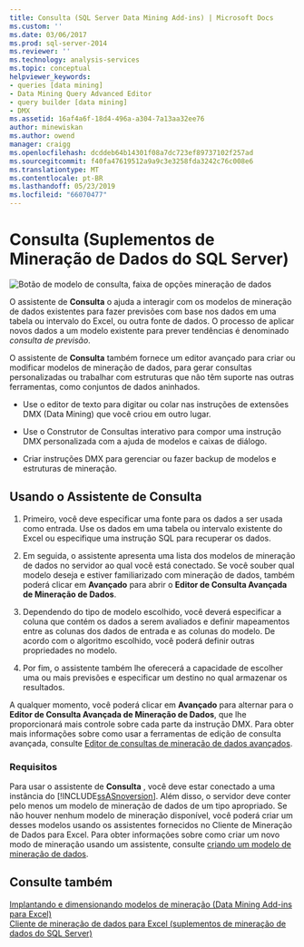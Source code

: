 ```yaml
---
title: Consulta (SQL Server Data Mining Add-ins) | Microsoft Docs
ms.custom: ''
ms.date: 03/06/2017
ms.prod: sql-server-2014
ms.reviewer: ''
ms.technology: analysis-services
ms.topic: conceptual
helpviewer_keywords:
- queries [data mining]
- Data Mining Query Advanced Editor
- query builder [data mining]
- DMX
ms.assetid: 16af4a6f-18d4-496a-a304-7a13aa32ee76
author: minewiskan
ms.author: owend
manager: craigg
ms.openlocfilehash: dcddeb64b14301f08a7dc723ef89737102f257ad
ms.sourcegitcommit: f40fa47619512a9a9c3e3258fda3242c76c008e6
ms.translationtype: MT
ms.contentlocale: pt-BR
ms.lasthandoff: 05/23/2019
ms.locfileid: "66070477"
---
```

# <a name="query-sql-server-data-mining-add-ins"></a>Consulta (Suplementos de Mineração de Dados do SQL Server)
  ![Botão de modelo de consulta, faixa de opções mineração de dados](media/dmc-query.gif "botão de modelo de consulta, faixa de opções mineração de dados")  
  
 O assistente de **Consulta** o ajuda a interagir com os modelos de mineração de dados existentes para fazer previsões com base nos dados em uma tabela ou intervalo do Excel, ou outra fonte de dados. O processo de aplicar novos dados a um modelo existente para prever tendências é denominado *consulta de previsão*.  
  
 O assistente de **Consulta** também fornece um editor avançado para criar ou modificar modelos de mineração de dados, para gerar consultas personalizadas ou trabalhar com estruturas que não têm suporte nas outras ferramentas, como conjuntos de dados aninhados.  
  
-   Use o editor de texto para digitar ou colar nas instruções de extensões DMX (Data Mining) que você criou em outro lugar.  
  
-   Use o Construtor de Consultas interativo para compor uma instrução DMX personalizada com a ajuda de modelos e caixas de diálogo.  
  
-   Criar instruções DMX para gerenciar ou fazer backup de modelos e estruturas de mineração.  
  
## <a name="using-the-query-wizard"></a>Usando o Assistente de Consulta  
  
1.  Primeiro, você deve especificar uma fonte para os dados a ser usada como entrada. Use os dados em uma tabela ou intervalo existente do Excel ou especifique uma instrução SQL para recuperar os dados.  
  
2.  Em seguida, o assistente apresenta uma lista dos modelos de mineração de dados no servidor ao qual você está conectado. Se você souber qual modelo deseja e estiver familiarizado com mineração de dados, também poderá clicar em **Avançado** para abrir o **Editor de Consulta Avançada de Mineração de Dados**.  
  
3.  Dependendo do tipo de modelo escolhido, você deverá especificar a coluna que contém os dados a serem avaliados e definir mapeamentos entre as colunas dos dados de entrada e as colunas do modelo. De acordo com o algoritmo escolhido, você poderá definir outras propriedades no modelo.  
  
4.  Por fim, o assistente também lhe oferecerá a capacidade de escolher uma ou mais previsões e especificar um destino no qual armazenar os resultados.  
  
 A qualquer momento, você poderá clicar em **Avançado** para alternar para o **Editor de Consulta Avançada de Mineração de Dados**, que lhe proporcionará mais controle sobre cada parte da instrução DMX. Para obter mais informações sobre como usar a ferramentas de edição de consulta avançada, consulte [Editor de consultas de mineração de dados avançados](advanced-data-mining-query-editor.md).  
  
### <a name="requirements"></a>Requisitos  
 Para usar o assistente de **Consulta** , você deve estar conectado a uma instância do [!INCLUDE[ssASnoversion](../includes/ssasnoversion-md.md)]. Além disso, o servidor deve conter pelo menos um modelo de mineração de dados de um tipo apropriado. Se não houver nenhum modelo de mineração disponível, você poderá criar um desses modelos usando os assistentes fornecidos no Cliente de Mineração de Dados para Excel. Para obter informações sobre como criar um novo modo de mineração usando um assistente, consulte [criando um modelo de mineração de dados](creating-a-data-mining-model.md).  
  
## <a name="see-also"></a>Consulte também  
 [Implantando e dimensionando modelos de mineração &#40;Data Mining Add-ins para Excel&#41;](deploying-and-scaling-mining-models-data-mining-add-ins-for-excel.md)   
 [Cliente de mineração de dados para Excel &#40;suplementos de mineração de dados do SQL Server&#41;](data-mining-client-for-excel-sql-server-data-mining-add-ins.md)  
  
  
